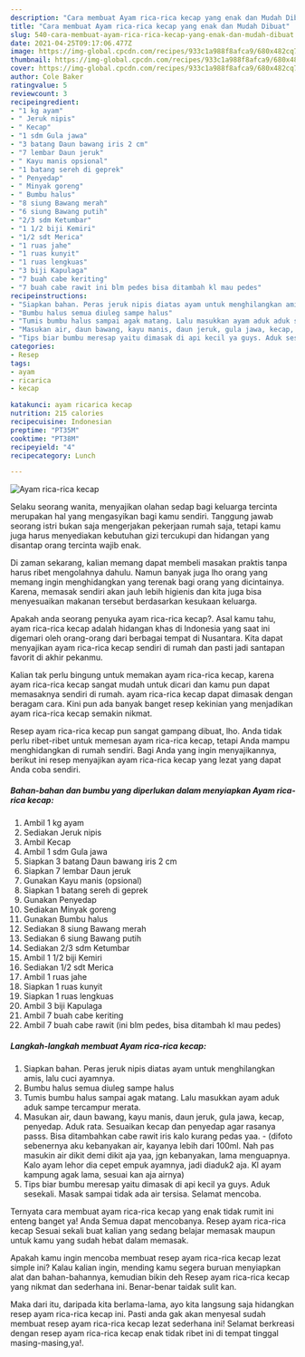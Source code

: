 ```yaml
---
description: "Cara membuat Ayam rica-rica kecap yang enak dan Mudah Dibuat"
title: "Cara membuat Ayam rica-rica kecap yang enak dan Mudah Dibuat"
slug: 540-cara-membuat-ayam-rica-rica-kecap-yang-enak-dan-mudah-dibuat
date: 2021-04-25T09:17:06.477Z
image: https://img-global.cpcdn.com/recipes/933c1a988f8afca9/680x482cq70/ayam-rica-rica-kecap-foto-resep-utama.jpg
thumbnail: https://img-global.cpcdn.com/recipes/933c1a988f8afca9/680x482cq70/ayam-rica-rica-kecap-foto-resep-utama.jpg
cover: https://img-global.cpcdn.com/recipes/933c1a988f8afca9/680x482cq70/ayam-rica-rica-kecap-foto-resep-utama.jpg
author: Cole Baker
ratingvalue: 5
reviewcount: 3
recipeingredient:
- "1 kg ayam"
- " Jeruk nipis"
- " Kecap"
- "1 sdm Gula jawa"
- "3 batang Daun bawang iris 2 cm"
- "7 lembar Daun jeruk"
- " Kayu manis opsional"
- "1 batang sereh di geprek"
- " Penyedap"
- " Minyak goreng"
- " Bumbu halus"
- "8 siung Bawang merah"
- "6 siung Bawang putih"
- "2/3 sdm Ketumbar"
- "1 1/2 biji Kemiri"
- "1/2 sdt Merica"
- "1 ruas jahe"
- "1 ruas kunyit"
- "1 ruas lengkuas"
- "3 biji Kapulaga"
- "7 buah cabe keriting"
- "7 buah cabe rawit ini blm pedes bisa ditambah kl mau pedes"
recipeinstructions:
- "Siapkan bahan. Peras jeruk nipis diatas ayam untuk menghilangkan amis, lalu cuci ayamnya."
- "Bumbu halus semua diuleg sampe halus"
- "Tumis bumbu halus sampai agak matang. Lalu masukkan ayam aduk aduk sampe tercampur merata."
- "Masukan air, daun bawang, kayu manis, daun jeruk, gula jawa, kecap, penyedap. Aduk rata. Sesuaikan kecap dan penyedap agar rasanya passs. Bisa ditambahkan cabe rawit iris kalo kurang pedas yaa.  (difoto sebenernya aku kebanyakan air, kayanya lebih dari 100ml. Nah pas masukin air dikit demi dikit aja yaa, jgn kebanyakan, lama menguapnya. Kalo ayam lehor dia cepet empuk ayamnya, jadi diaduk2 aja. Kl ayam kampung agak lama, sesuai kan aja airnya)"
- "Tips biar bumbu meresap yaitu dimasak di api kecil ya guys. Aduk sesekali. Masak sampai tidak ada air tersisa. Selamat mencoba."
categories:
- Resep
tags:
- ayam
- ricarica
- kecap

katakunci: ayam ricarica kecap 
nutrition: 215 calories
recipecuisine: Indonesian
preptime: "PT35M"
cooktime: "PT38M"
recipeyield: "4"
recipecategory: Lunch

---
```



![Ayam rica-rica kecap](https://img-global.cpcdn.com/recipes/933c1a988f8afca9/680x482cq70/ayam-rica-rica-kecap-foto-resep-utama.jpg)

Selaku seorang wanita, menyajikan olahan sedap bagi keluarga tercinta merupakan hal yang mengasyikan bagi kamu sendiri. Tanggung jawab seorang istri bukan saja mengerjakan pekerjaan rumah saja, tetapi kamu juga harus menyediakan kebutuhan gizi tercukupi dan hidangan yang disantap orang tercinta wajib enak.

Di zaman  sekarang, kalian memang dapat membeli masakan praktis tanpa harus ribet mengolahnya dahulu. Namun banyak juga lho orang yang memang ingin menghidangkan yang terenak bagi orang yang dicintainya. Karena, memasak sendiri akan jauh lebih higienis dan kita juga bisa menyesuaikan makanan tersebut berdasarkan kesukaan keluarga. 



Apakah anda seorang penyuka ayam rica-rica kecap?. Asal kamu tahu, ayam rica-rica kecap adalah hidangan khas di Indonesia yang saat ini digemari oleh orang-orang dari berbagai tempat di Nusantara. Kita dapat menyajikan ayam rica-rica kecap sendiri di rumah dan pasti jadi santapan favorit di akhir pekanmu.

Kalian tak perlu bingung untuk memakan ayam rica-rica kecap, karena ayam rica-rica kecap sangat mudah untuk dicari dan kamu pun dapat memasaknya sendiri di rumah. ayam rica-rica kecap dapat dimasak dengan beragam cara. Kini pun ada banyak banget resep kekinian yang menjadikan ayam rica-rica kecap semakin nikmat.

Resep ayam rica-rica kecap pun sangat gampang dibuat, lho. Anda tidak perlu ribet-ribet untuk memesan ayam rica-rica kecap, tetapi Anda mampu menghidangkan di rumah sendiri. Bagi Anda yang ingin menyajikannya, berikut ini resep menyajikan ayam rica-rica kecap yang lezat yang dapat Anda coba sendiri.

<!--inarticleads1-->

##### Bahan-bahan dan bumbu yang diperlukan dalam menyiapkan Ayam rica-rica kecap:

1. Ambil 1 kg ayam
1. Sediakan  Jeruk nipis
1. Ambil  Kecap
1. Ambil 1 sdm Gula jawa
1. Siapkan 3 batang Daun bawang iris 2 cm
1. Siapkan 7 lembar Daun jeruk
1. Gunakan  Kayu manis (opsional)
1. Siapkan 1 batang sereh di geprek
1. Gunakan  Penyedap
1. Sediakan  Minyak goreng
1. Gunakan  Bumbu halus
1. Sediakan 8 siung Bawang merah
1. Sediakan 6 siung Bawang putih
1. Sediakan 2/3 sdm Ketumbar
1. Ambil 1 1/2 biji Kemiri
1. Sediakan 1/2 sdt Merica
1. Ambil 1 ruas jahe
1. Siapkan 1 ruas kunyit
1. Siapkan 1 ruas lengkuas
1. Ambil 3 biji Kapulaga
1. Ambil 7 buah cabe keriting
1. Ambil 7 buah cabe rawit (ini blm pedes, bisa ditambah kl mau pedes)




<!--inarticleads2-->

##### Langkah-langkah membuat Ayam rica-rica kecap:

1. Siapkan bahan. Peras jeruk nipis diatas ayam untuk menghilangkan amis, lalu cuci ayamnya.
1. Bumbu halus semua diuleg sampe halus
1. Tumis bumbu halus sampai agak matang. Lalu masukkan ayam aduk aduk sampe tercampur merata.
1. Masukan air, daun bawang, kayu manis, daun jeruk, gula jawa, kecap, penyedap. Aduk rata. Sesuaikan kecap dan penyedap agar rasanya passs. Bisa ditambahkan cabe rawit iris kalo kurang pedas yaa. -  (difoto sebenernya aku kebanyakan air, kayanya lebih dari 100ml. Nah pas masukin air dikit demi dikit aja yaa, jgn kebanyakan, lama menguapnya. Kalo ayam lehor dia cepet empuk ayamnya, jadi diaduk2 aja. Kl ayam kampung agak lama, sesuai kan aja airnya)
1. Tips biar bumbu meresap yaitu dimasak di api kecil ya guys. Aduk sesekali. Masak sampai tidak ada air tersisa. Selamat mencoba.




Ternyata cara membuat ayam rica-rica kecap yang enak tidak rumit ini enteng banget ya! Anda Semua dapat mencobanya. Resep ayam rica-rica kecap Sesuai sekali buat kalian yang sedang belajar memasak maupun untuk kamu yang sudah hebat dalam memasak.

Apakah kamu ingin mencoba membuat resep ayam rica-rica kecap lezat simple ini? Kalau kalian ingin, mending kamu segera buruan menyiapkan alat dan bahan-bahannya, kemudian bikin deh Resep ayam rica-rica kecap yang nikmat dan sederhana ini. Benar-benar taidak sulit kan. 

Maka dari itu, daripada kita berlama-lama, ayo kita langsung saja hidangkan resep ayam rica-rica kecap ini. Pasti anda gak akan menyesal sudah membuat resep ayam rica-rica kecap lezat sederhana ini! Selamat berkreasi dengan resep ayam rica-rica kecap enak tidak ribet ini di tempat tinggal masing-masing,ya!.

